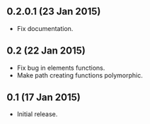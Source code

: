0.2.0.1 (23 Jan 2015)
---------------------

- Fix documentation.

0.2 (22 Jan 2015)
-----------------

- Fix bug in elements functions.
- Make path creating functions polymorphic.

0.1 (17 Jan 2015)
-----------------

- Initial release.